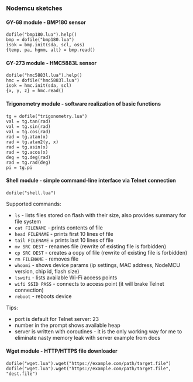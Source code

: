 ### Nodemcu sketches

#### GY-68 module - BMP180 sensor
```
dofile("bmp180.lua").help()
bmp = dofile("bmp180.lua")
isok = bmp.init(sda, scl, oss)
{temp, pa, hgmm, alt} = bmp.read()
```

#### GY-273 module - HMC5883L sensor
```
dofile("hmc5883l.lua").help()
hmc = dofile("hmc5883l.lua")
isok = hmc.init(sda, scl)
{x, y, z} = hmc.read()
```

#### Trigonometry module - software realization of basic functions
```
tg = dofile("trigonometry.lua")
val = tg.tan(rad)
val = tg.sin(rad)
val = tg.cos(rad)
rad = tg.atan(x)
rad = tg.atan2(y, x)
rad = tg.asin(x)
rad = tg.acos(x)
deg = tg.deg(rad)
rad = tg.rad(deg)
pi = tg.pi
```

#### Shell module - simple command-line interface via Telnet connection
```
dofile("shell.lua")
```
Supported commands:
  * `ls` - lists files stored on flash with their size, also provides summary for file system
  * `cat FILENAME` - prints contents of file
  * `head FILENAME` - prints first 10 lines of file
  * `tail FILENAME` = prints last 10 lines of file
  * `mv SRC DEST` - renames file (rewrite of existing file is forbidden)
  * `cp SRC DEST` - creates a copy of file (rewrite of existing file is forbidden)
  * `rm FILENAME` - removes file
  * `whoami` - shows device params (ip settings, MAC address, NodeMCU version, chip id, flash size)
  * `lswifi` - lists available Wi-Fi access points
  * `wifi SSID PASS` - connects to access point (it will brake Telnet connection)
  * `reboot` - reboots device

Tips:
  * port is default for Telnet server: 23
  * number in the prompt shows available heap
  * server is written with coroutines - it is the only working way for me to eliminate nasty memory leak with server example from docs

#### Wget module - HTTP/HTTPS file downloader
```
dofile("wget.lua").wget("https://example.com/path/target.file")
dofile("wget.lua").wget("https://example.com/path/target.file", "dest.file")
```
